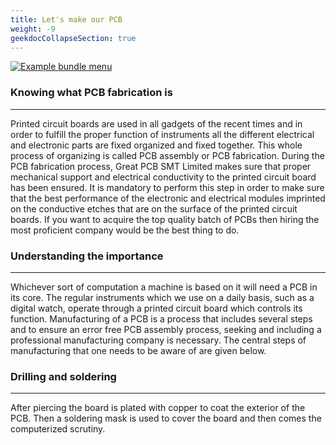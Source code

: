 ```yaml
---
title: Let's make our PCB 
weight: -9
geekdocCollapseSection: true
---
```

[![Example bundle menu](/media/PCBF.jpg)](/media/PCBF.jpg)

### Knowing what PCB fabrication is
____________________________________________
Printed circuit boards are used in all gadgets of the recent times and in order to fulfill the proper function of instruments all the different electrical and electronic parts are fixed organized and fixed together. This whole process of organizing is called PCB assembly or PCB fabrication. During the PCB fabrication process, Great PCB SMT Limited makes sure that proper mechanical support and electrical conductivity to the printed circuit board has been ensured. It is mandatory to perform this step in order to make sure that the best performance of the electronic and electrical modules imprinted on the conductive etches that are on the surface of the printed circuit boards. If you want to acquire the top quality batch of PCBs then hiring the most proficient company would be the best thing to do.



### Understanding the importance
________________________________________________
Whichever sort of computation a machine is based on it will need a PCB in its core. The regular instruments which we use on a daily basis, such as a digital watch, operate through a printed circuit board which controls its function. Manufacturing of a PCB is a process that includes several steps and to ensure an error free PCB assembly process, seeking and including a professional manufacturing company is necessary. The central steps of manufacturing that one needs to be aware of are given below.



### Drilling and soldering
______________________________________________
After piercing the board is plated with copper to coat the exterior of the PCB. Then a soldering mask is used to cover the board and then comes the computerized scrutiny.


